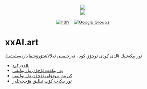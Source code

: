 <p align="center"><a href="https://xxai.art"><img src="https://cdn.jsdelivr.net/gh/xxai-art/doc/logo.svg"/></a><br/><a href="https://xxai.art"><img src="https://cdn.jsdelivr.net/gh/xxai-art/doc/xxai.svg"/></a></p><p align="center"><a href="https://github.com/xxai-art/doc#readme"><img alt="I18N" src="https://cdn.jsdelivr.net/gh/wactax/img/t.svg"/></a>　<a href="https://groups.google.com/u/0/g/xxai-art"><img alt="Google Groups" src="https://cdn.jsdelivr.net/gh/wactax/img/g-groups.svg"/></a></p>

# xxAI.art

تور بېكەتنىڭ ئالدى كودى ئوچۇق كود ، تەرجىمىنى ئەلالاشتۇرۇشقا ياردەملىشىڭ

* [ئالدى كود](https://github.com/xxai-art/web)
* [تور بېكەت ئۈچۈن تىل بولىقى](https://github.com/xxai-art/web/tree/main/i18n)
* [كىرىش مودۇلى ئۈچۈن تىل بولىقى](https://github.com/wacpkg/user/tree/main/ui.i18n)
* [تور بېكەت كۆپ تىللىق ھۆججەتلەر](https://github.com/xxai-doc)
